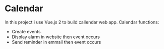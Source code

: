 # Calendar
In this project i use Vue.js 2 to build callendar web app.
Calendar functions:
* Create events 
* Display alarm in website then event occurs
* Send reminder in emmail then event occurs
